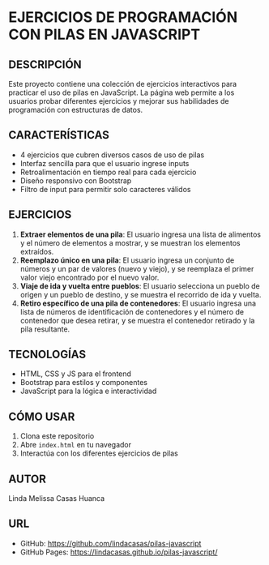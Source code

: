# EJERCICIOS DE PROGRAMACIÓN CON PILAS EN JAVASCRIPT

## DESCRIPCIÓN
Este proyecto contiene una colección de ejercicios interactivos para practicar el uso de pilas en JavaScript. La página web permite a los usuarios probar diferentes ejercicios y mejorar sus habilidades de programación con estructuras de datos.

## CARACTERÍSTICAS
- 4 ejercicios que cubren diversos casos de uso de pilas
- Interfaz sencilla para que el usuario ingrese inputs
- Retroalimentación en tiempo real para cada ejercicio
- Diseño responsivo con Bootstrap
- Filtro de input para permitir solo caracteres válidos

## EJERCICIOS
1. **Extraer elementos de una pila**: El usuario ingresa una lista de alimentos y el número de elementos a mostrar, y se muestran los elementos extraídos.
2. **Reemplazo único en una pila**: El usuario ingresa un conjunto de números y un par de valores (nuevo y viejo), y se reemplaza el primer valor viejo encontrado por el nuevo valor.
3. **Viaje de ida y vuelta entre pueblos**: El usuario selecciona un pueblo de origen y un pueblo de destino, y se muestra el recorrido de ida y vuelta.
4. **Retiro específico de una pila de contenedores**: El usuario ingresa una lista de números de identificación de contenedores y el número de contenedor que desea retirar, y se muestra el contenedor retirado y la pila resultante.

## TECNOLOGÍAS
- HTML, CSS y JS para el frontend
- Bootstrap para estilos y componentes
- JavaScript para la lógica e interactividad

## CÓMO USAR
1. Clona este repositorio
2. Abre `index.html` en tu navegador
3. Interactúa con los diferentes ejercicios de pilas

## AUTOR
Linda Melissa Casas Huanca

## URL
- GitHub: https://github.com/lindacasas/pilas-javascript
- GitHub Pages: https://lindacasas.github.io/pilas-javascript/

